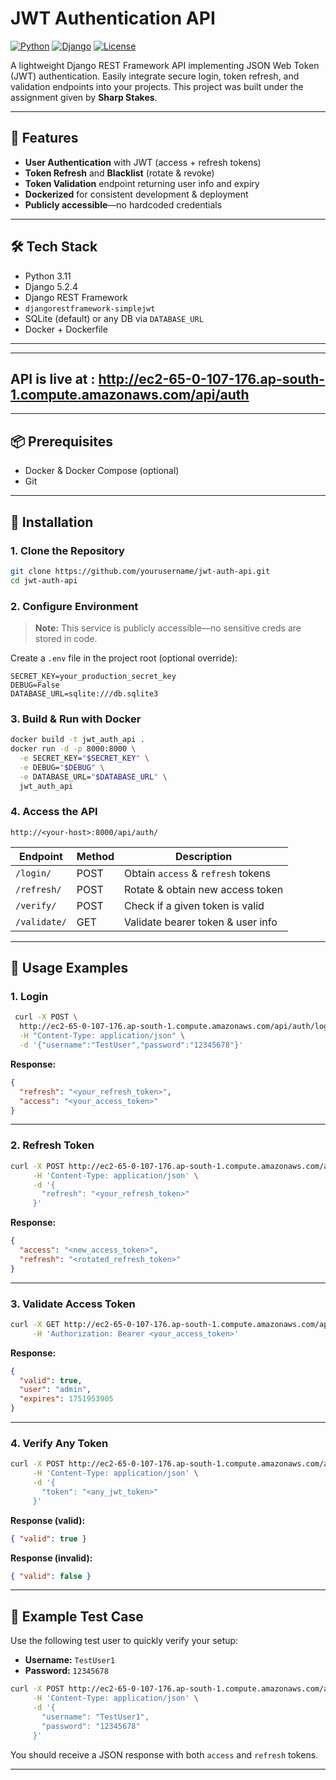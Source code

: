 # JWT Authentication API

[![Python](https://img.shields.io/badge/python-3.11-blue.svg)](https://www.python.org/)
[![Django](https://img.shields.io/badge/django-5.2-green.svg)](https://www.djangoproject.com/)
[![License](https://img.shields.io/badge/license-MIT-yellow.svg)](LICENSE)

A lightweight Django REST Framework API implementing JSON Web Token (JWT) authentication. Easily integrate secure login, token refresh, and validation endpoints into your projects.
This project was built under the assignment given by **Sharp Stakes**.

---

## 🚀 Features

* **User Authentication** with JWT (access + refresh tokens)
* **Token Refresh** and **Blacklist** (rotate & revoke)
* **Token Validation** endpoint returning user info and expiry
* **Dockerized** for consistent development & deployment
* **Publicly accessible**—no hardcoded credentials

---

## 🛠️ Tech Stack

* Python 3.11
* Django 5.2.4
* Django REST Framework
* `djangorestframework-simplejwt`
* SQLite (default) or any DB via `DATABASE_URL`
* Docker + Dockerfile

---

---

## API is live at : http://ec2-65-0-107-176.ap-south-1.compute.amazonaws.com/api/auth

---

## 📦 Prerequisites

* Docker & Docker Compose (optional)
* Git

---

## 📝 Installation

### 1. Clone the Repository

```bash
git clone https://github.com/yourusername/jwt-auth-api.git
cd jwt-auth-api
```

### 2. Configure Environment

> **Note:** This service is publicly accessible—no sensitive creds are stored in code.

Create a `.env` file in the project root (optional override):

```env
SECRET_KEY=your_production_secret_key
DEBUG=False
DATABASE_URL=sqlite:///db.sqlite3
```

### 3. Build & Run with Docker

```bash
docker build -t jwt_auth_api .
docker run -d -p 8000:8000 \
  -e SECRET_KEY="$SECRET_KEY" \
  -e DEBUG="$DEBUG" \
  -e DATABASE_URL="$DATABASE_URL" \
  jwt_auth_api
```

### 4. Access the API

```
http://<your-host>:8000/api/auth/
```

| Endpoint     | Method | Description                        |
| ------------ | ------ | ---------------------------------- |
| `/login/`    | POST   | Obtain `access` & `refresh` tokens |
| `/refresh/`  | POST   | Rotate & obtain new access token   |
| `/verify/`   | POST   | Check if a given token is valid    |
| `/validate/` | GET    | Validate bearer token & user info  |

---

## 🔧 Usage Examples

### 1. Login

```bash
 curl -X POST \
  http://ec2-65-0-107-176.ap-south-1.compute.amazonaws.com/api/auth/login/ \
  -H "Content-Type: application/json" \
  -d '{"username":"TestUser","password":"12345678"}'
```

**Response:**

```json
{
  "refresh": "<your_refresh_token>",
  "access": "<your_access_token>"
}
```

---

### 2. Refresh Token

```bash
curl -X POST http://ec2-65-0-107-176.ap-south-1.compute.amazonaws.com/api/auth/refresh/ \
     -H 'Content-Type: application/json' \
     -d '{
       "refresh": "<your_refresh_token>"
     }'
```

**Response:**

```json
{
  "access": "<new_access_token>",
  "refresh": "<rotated_refresh_token>"
}
```

---

### 3. Validate Access Token

```bash
curl -X GET http://ec2-65-0-107-176.ap-south-1.compute.amazonaws.com/api/auth/validate/ \
     -H 'Authorization: Bearer <your_access_token>'
```

**Response:**

```json
{
  "valid": true,
  "user": "admin",
  "expires": 1751953905
}
```

---

### 4. Verify Any Token

```bash
curl -X POST http://ec2-65-0-107-176.ap-south-1.compute.amazonaws.com/api/auth/verify/ \
     -H 'Content-Type: application/json' \
     -d '{
       "token": "<any_jwt_token>"
     }'
```

**Response (valid):**

```json
{ "valid": true }
```

**Response (invalid):**

```json
{ "valid": false }
```

---

## 🧪 Example Test Case

Use the following test user to quickly verify your setup:

* **Username:** `TestUser1`
* **Password:** `12345678`

```bash
curl -X POST http://ec2-65-0-107-176.ap-south-1.compute.amazonaws.com/api/auth/login/ \
     -H 'Content-Type: application/json' \
     -d '{
       "username": "TestUser1",
       "password": "12345678"
     }'
```

You should receive a JSON response with both `access` and `refresh` tokens.

---
